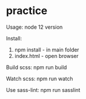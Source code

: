 # practice
Usage:
node 12 version

Install:
1. npm install - in main folder
2. index.html - open browser

Build scss:
npm run build

Watch scss:
npm run watch

Use sass-lint:
npm run sasslint
